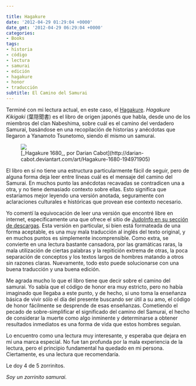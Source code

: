 ```yaml
---

title: Hagakure
date: '2012-04-29 01:29:04 +0000'
date_gmt: '2012-04-29 06:29:04 +0000'
categories:
- Books
tags:
- historia
- código
- lectura
- samurai
- edición
- hagakure
- honor
- traducción
subtitle: El Camino del Samurai
---
```


Terminé con mi lectura actual, en este caso, el [Hagakure](http://en.wikipedia.org/wiki/Hagakure). _Hagakure Kikigaki_ (葉隠聞書) es el libro de origen japonés que habla, desde uno de los miembros del clan Nabeshima, sobre cuál es el camino del verdadero Samurai, basándose en una recopilación de historias y anécdotas que llegaron a Yanamoto Tsunetomo, siendo él mismo un samurai.

<figure class="align-center">
  <img src="{{ site.baseurl }}/assets/hagakure_by_darian_cabot.jpg" />
  <figcaption>[_Hagakure 1680_, por Darian Cabot](http://darian-cabot.deviantart.com/art/Hagakure-1680-194971905)</figcaption>
</figure> 

El libro en sí no tiene una estructura particularmente fácil de seguir, pero de alguna forma deja leer entre líneas cuál es el mensaje del camino del Samurai. En muchos punto las anécdotas recavadas se contradicen una a otra, y no tiene demasiado contexto sobre ellas. Esto significa que estaríamos mejor leyendo una versión anotada, seguramente con aclaraciones culturales e históricas que provean ese contexto necesario.

Yo comentí la equivocación de leer una versión que encontré libre en internet, específicamente una que ofrece el sitio de [JudoInfo en su sección de descargas](http://judoinfo.com/new/resources/downloads/cat_view/66-principles-of-kodokan-judo). Esta versión en particular, si bien está formateada de una forma aceptable, es una muy mala traducción al inglés del texto original, y en muchos puntos es simplemente incomprensible. Como extra, se convierte en una lectura bastante cansadora, por las gramáticas raras, la mala utilización de ciertas palabras y la repitición extrema de otras, la poca separación de conceptos y los textos largos de hombres matando a otros sin razones claras. Nuevamente, todo esto puede solucionarse con una buena traducción y una buena edición.

Me agrada mucho lo que el libro tiene que decir sobre el camino del samurai. Yo sabía que el código de honor era muy estricto, pero no había imaginado que llegaba a este punto, y de hecho, si uno toma la enseñanza básica de vivir sólo el día del presente buscando ser útil a su amo, el código de honor fácilmente se desprende de esas enseñanzas. Cometiendo el pecado de sobre-simplificar el significado del camino del Samurai, el hecho de considerar la muerte como algo inminente y determinarse a obtener resultados inmediatos es una forma de vida que estos hombres seguían.

Lo encuentro como una lectura muy interesante, y esperaba que dejara en mí una marca especial. No fue tan profunda por la mala experiencia de la lectura, pero el principio fundamental ha quedado en mi persona. Ciertamente, es una lectura que recomendaría.

Le doy 4 de 5 zorrinitos.

_Soy un zorrinito samurai._
